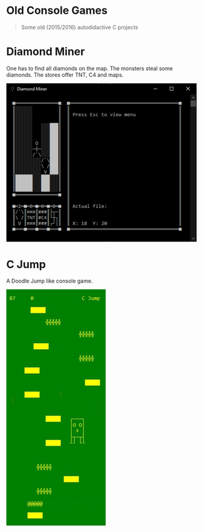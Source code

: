 ﻿# Old Console Games

> Some old (2015/2016) autodidactive C projects



# Diamond Miner

One has to find all diamonds on the map. The monsters steal some diamonds.
The stores offer TNT, C4 and maps.

![](./diamond-miner/diamond-miner.png)



# C Jump

A Doodle Jump like console game.

![](./c-jump/c-jump.jpg)

